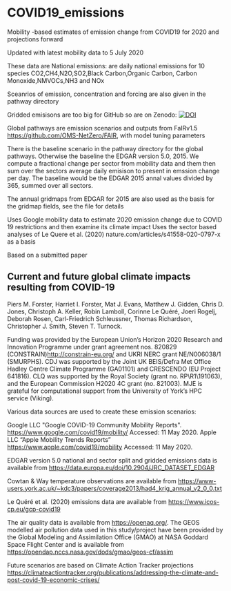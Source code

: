# COVID19_emissions
Mobility  -based estimates of emission change from COVID19 for 2020 and projections forward

Updated with latest mobility data to 5 July 2020

These data are
National emissions: are daily national emissions for 10 species
CO2,CH4,N2O,SO2,Black Carbon,Organic Carbon, Carbon Monoxide,NMVOCs,NH3 and NOx

Sceanrios of emission, concentration and forcing are also given in the pathway directory

Gridded emisisons are too big for GitHub so are on Zenodo: <a href="https://doi.org/10.5281/zenodo.3897382"><img src="https://zenodo.org/badge/DOI/10.5281/zenodo.3897382.svg" alt="DOI"></a> 

Global pathways are emission scenarios and outputs from FaIRv1.5 https://github.com/OMS-NetZero/FAIR, with model tuning parameters

There  is the baseline scenario in the pathway directory for the global pathways. Otherwise the baseline the EDGAR version 5.0, 2015. We compute a fractional change per sector from mobility data and them then sum over the sectors average daily emisison to present in emssion change per day. The baseline would be the EDGAR 2015 annal values divided by 365, summed over all sectors.

The annual gridmaps from EDGAR for 2015 are also used as the basis for the gridmap fields, see the file for details

Uses Google mobility data to estimate 2020 emission change due to COVID 19 restrictions and then examine its climate impact
Uses the sector based analyses of Le Quere et al. (2020) nature.com/articles/s41558-020-0797-x  as a basis


Based on a submitted paper
## Current and future global climate impacts resulting from COVID-19
Piers M. Forster, Harriet I. Forster, Mat J. Evans, Matthew J. Gidden, Chris D. Jones, Christoph  A. Keller, Robin Lamboll, Corinne Le Quéré, Joeri Rogelj, Deborah Rosen, Carl-Friedrich Schleussner, Thomas Richardson, Christopher J. Smith, Steven T. Turnock.

Funding was provided by the European Union’s Horizon 2020 Research and Innovation Programme under grant agreement nos. 820829 (CONSTRAIN)http://constrain-eu.org/  and UKRI NERC grant NE/N006038/1 (SMURPHS). CDJ was supported by the Joint UK BEIS/Defra Met Office Hadley Centre Climate Programme (GA01101) and CRESCENDO (EU Project 641816). CLQ was supported by the Royal Society (grant no. RP\R1\191063), and the European Commission H2020 4C grant (no. 821003). MJE is grateful for computational support from the University of York’s HPC service (Viking). 

Various data sources are used to create these emission scenarios:

Google LLC "Google COVID-19 Community Mobility Reports". https://www.google.com/covid19/mobility/  Accessed: 11 May 2020.
Apple LLC “Apple Mobility Trends Reports” https://www.apple.com/covid19/mobility Accessed: 11 May 2020.

EDGAR version 5.0 national and sector split and gridded emissions data is available from https://data.europa.eu/doi/10.2904/JRC_DATASET_EDGAR

Cowtan & Way temperature observations are available from https://www-users.york.ac.uk/~kdc3/papers/coverage2013/had4_krig_annual_v2_0_0.txt

Le Quéré et al. (2020) emissions data are available from https://www.icos-cp.eu/gcp-covid19

The air quality data is available from https://openaq.org/. The GEOS modelled air pollution data used in this study/project have been provided by the Global Modeling and Assimilation Office (GMAO) at NASA Goddard Space Flight Center and is available from https://opendap.nccs.nasa.gov/dods/gmao/geos-cf/assim 

Future scenarios are based on Climate Action Tracker projections https://climateactiontracker.org/publications/addressing-the-climate-and-post-covid-19-economic-crises/




